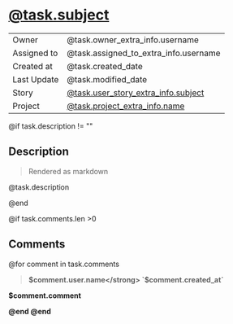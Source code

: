 # [@task.subject](@url/project/@task.project_extra_info.slug/task/@task.ref)

|             |                                                                                       |
| ----------- | ------------------------------------------------------------------------------------- |
| Owner       | @task.owner_extra_info.username                                                       |
| Assigned to | @task.assigned_to_extra_info.username                                                 |
| Created at  | @task.created_date                                                                    |
| Last Update | @task.modified_date                                                                   |
| Story       | [@task.user_story_extra_info.subject](../stories/@task.user_story_extra_info.file_name) |
| Project     | [@task.project_extra_info.name](../projects/@task.project_extra_info.file_name)       |

@if task.description != ""

## Description

> Rendered as markdown

@task.description

@end

@if task.comments.len >0
## Comments
@for comment in task.comments

> <strong>$comment.user.name</strong> `$comment.created_at`

$comment.comment

@end
@end